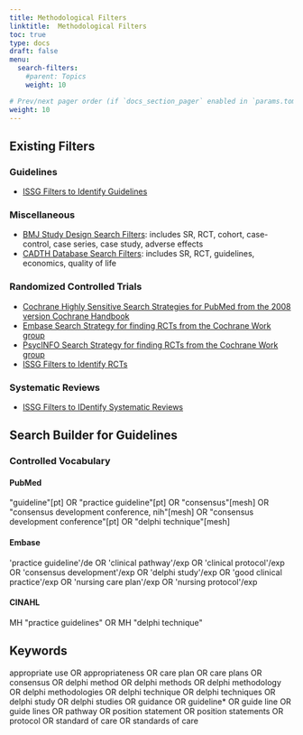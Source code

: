 ```yaml
---
title: Methodological Filters
linktitle:  Methodological Filters
toc: true
type: docs
draft: false
menu:
  search-filters:
    #parent: Topics
    weight: 10

# Prev/next pager order (if `docs_section_pager` enabled in `params.toml`)
weight: 10
---
```



## Existing Filters



### Guidelines

* [ISSG Filters to Identify Guidelines](https://sites.google.com/a/york.ac.uk/issg-search-filters-resource/filters-to-identify-guidelines)

### Miscellaneous

* [BMJ Study Design Search Filters](https://bestpractice.bmj.com/info/us/toolkit/learn-ebm/study-design-search-filters/): includes SR, RCT, cohort, case-control, case series, case study, adverse effects
* [CADTH Database Search Filters](https://www.cadth.ca/resources/finding-evidence/strings-attached-cadths-database-search-filters): includes SR, RCT, guidelines, economics, quality of life

### Randomized Controlled Trials

* [Cochrane Highly Sensitive Search Strategies for PubMed from the 2008 version Cochrane Handbook](https://handbook-5-1.cochrane.org/chapter_6/6_4_11_1_the_cochrane_highly_sensitive_search_strategies_for.htm)
* [Embase Search Strategy for finding RCTs from the Cochrane Work group](https://work.cochrane.org/embase)
* [PsycINFO Search Strategy for finding RCTs from the Cochrane Work group](https://browse.welch.jhmi.edu/search-filters/%3Cli%3E%3Ca%20href=)
* [ISSG Filters to Identify RCTs](https://sites.google.com/a/york.ac.uk/issg-search-filters-resource/filters-to-identify-randomized-controlled-trials-and)

### Systematic Reviews

* [ISSG Filters to IDentify Systematic Reviews](https://sites.google.com/a/york.ac.uk/issg-search-filters-resource/filters-to-identify-systematic-reviews)

## Search Builder for Guidelines

### Controlled Vocabulary

#### PubMed

"guideline"[pt] OR "practice guideline"[pt] OR "consensus"[mesh] OR "consensus development conference, nih"[mesh] OR "consensus development conference"[pt] OR "delphi technique"[mesh]

#### Embase 

'practice guideline'/de OR 'clinical pathway'/exp OR 'clinical protocol'/exp OR 'consensus development'/exp OR 'delphi study'/exp OR 'good clinical practice'/exp OR 'nursing care plan'/exp OR 'nursing protocol'/exp

#### CINAHL

MH "practice guidelines" OR MH "delphi technique"

## Keywords

appropriate use OR appropriateness OR care plan OR care plans OR consensus OR delphi method OR delphi methods OR delphi methodology OR delphi methodologies OR delphi technique OR delphi techniques OR delphi study OR delphi studies OR guidance OR guideline* OR guide line OR guide lines OR pathway OR position statement OR position statements OR protocol OR standard of care OR standards of care





